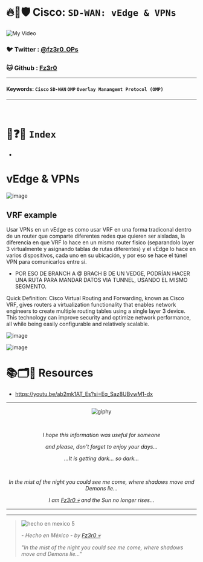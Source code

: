 # 🔥🧱🛡️ Cisco: `SD-WAN: vEdge & VPNs`

![My Video](https://user-images.githubusercontent.com/94720207/165892585-b830998d-d7c5-43b4-a3ad-f71a07b9077e.gif)

### 🐦 Twitter  : [@fz3r0_OPs](https://twitter.com/Fz3r0_OPs)
### 🐱 Github  : [Fz3r0](https://github.com/fz3r0) 

---
 
#### Keywords: `Cisco` `SD-WAN` `OMP` `Overlay Manangemt Protocol (OMP)`

---

<br>

# 📝❓📄 `Index`

- 

# vEdge & VPNs

![image](https://github.com/user-attachments/assets/dd39b611-36fd-43f3-9cfa-4af37b99dae6)

## VRF example

Usar VPNs en un vEdge es como usar VRF en una forma tradiconal dentro de un router que comparte diferentes redes que quieren ser aisladas, la diferencia en que VRF lo hace en un mismo router fisico (separandolo layer 3 virtualmente y asignando tablas de rutas diferentes) y el vEdge lo hace en varios dispositivos, cada uno en su ubicación, y por eso se hace el túnel VPN para comunicarlos entre si. 

- POR ESO DE BRANCH A @ BRACH B DE UN VEDGE, PODRÍAN HACER UNA RUTA PARA MANDAR DATOS VIA TUNNEL, USANDO EL MISMO SEGMENTO.

Quick Definition: Cisco Virtual Routing and Forwarding, known as Cisco VRF, gives routers a virtualization functionality that enables network engineers to create multiple routing tables using a single layer 3 device. This technology can improve security and optimize network performance, all while being easily configurable and relatively scalable.

![image](https://github.com/user-attachments/assets/c1db6118-fcce-43e3-ac97-abc9d3c948b8)

![image](https://github.com/user-attachments/assets/43022fb9-9ebe-408b-a7f1-2f6dc9a965a7)



# 📚🗂️🎥 Resources

- https://youtu.be/ab2mk1AT_Es?si=Eq_Saz8UBvwM1-dx



  
---

<span align="center"> <p align="center"> ![giphy](https://user-images.githubusercontent.com/94720207/166587250-292d9a9f-e590-4c25-a678-d457e2268e85.gif) </p> </span> 



&nbsp;

<span align="center"> <p align="center"> _I hope this information was useful for someone_ </p> </span> 
<span align="center"> <p align="center"> _and please, don't forget to enjoy your days..._ </p> </span> 
<span align="center"> <p align="center"> _...It is getting dark... so dark..._ </p> </span> 

&nbsp;

<span align="center"> <p align="center"> _In the mist of the night you could see me come, where shadows move and Demons lie..._ </p> </span> 
<span align="center"> <p align="center"> _I am [Fz3r0 💀](https://github.com/Fz3r0/) and the Sun no longer rises..._ </p> </span> 

---






---

> ![hecho en mexico 5](https://user-images.githubusercontent.com/94720207/166068790-fa1f243d-2db9-4810-a6e4-eb3c4ad23700.png)
>
> _- Hecho en México - by [Fz3r0 💀](https://github.com/Fz3r0/)_  
>
> _"In the mist of the night you could see me come, where shadows move and Demons lie..."_ 






